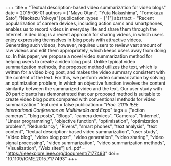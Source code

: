 +++
title = "Textual description-based video summarization for video blogs"
date = 2015-06-01
authors = ["Mayu Otani", "Yuta Nakashima", "Tomokazu Sato", "Naokazu Yokoya"]
publication_types = ["1"]
abstract = "Recent popularization of camera devices, including action cams and smartphones, enables us to record videos in everyday life and share them through the Internet. Video blog is a recent approach for sharing videos, in which users enjoy expressing themselves in blog posts with attractive videos. Generating such videos, however, requires users to review vast amount of raw videos and edit them appropriately, which keeps users away from doing so. In this paper, we propose a novel video summarization method for helping users to create a video blog post. Unlike typical video summarization methods, the proposed method utilizes the text, which is written for a video blog post, and makes the video summary consistent with the content of the text. For this, we perform video summarization by solving an optimization problem, in which an objective function involves the content similarity between the summarized video and the text. Our user study with 20 participants has demonstrated that our proposed method is suitable to create video blog posts compared with conventional methods for video summarization."
featured = false
publication = "*Proc. 2015 IEEE International Conference on Multimedia and Expo*"
tags = ["action cameras", "blog posts", "Blogs", "camera devices", "Cameras", "Internet", "Linear programming", "objective function", "optimisation", "optimization problem", "Redundancy", "Rivers", "smart phones", "text analysis", "text content", "textual description-based video summarization", "user study", "Video blog", "video blog post", "video generation", "video sharing", "video signal processing", "video summarization", "video summarization methods", "Visualization", "Web sites"]
url_pdf = "https://ieeexplore.ieee.org/document/7177493"
doi = "10.1109/ICME.2015.7177493"
+++

